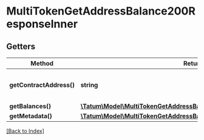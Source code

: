 # MultiTokenGetAddressBalance200ResponseInner

## Getters

Method | Return type | Description | Notes
------------ | ------------- | ------------- | -------------
**getContractAddress()** | **string** | Contract address of the Multi Token | [optional]
**getBalances()** | [**\Tatum\Model\MultiTokenGetAddressBalance200ResponseInnerBalancesInner[]**](MultiTokenGetAddressBalance200ResponseInnerBalancesInner.md) |  | [optional]
**getMetadata()** | [**\Tatum\Model\MultiTokenGetAddressBalance200ResponseInnerMetadataInner[]**](MultiTokenGetAddressBalance200ResponseInnerMetadataInner.md) |  | [optional]

[[Back to Index]](../index.md)
